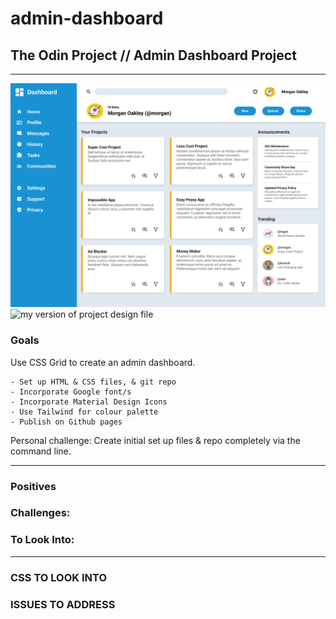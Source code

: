 # admin-dashboard
## The Odin Project // Admin Dashboard Project
---

![project design file](/images/dashboard-project.png)
![my version of project design file](/images/)

### **Goals** 
Use CSS Grid to create an admin dashboard. 

    - Set up HTML & CSS files, & git repo
    - Incorporate Google font/s
    - Incorporate Material Design Icons
    - Use Tailwind for colour palette
    - Publish on Github pages

Personal challenge: Create initial set up files & repo completely via the command line. 

---
### **Positives**


### **Challenges:**


### **To Look Into:**
 

* * * 



### CSS TO LOOK INTO

    
 ### ISSUES TO ADDRESS
